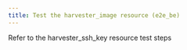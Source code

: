 ```yaml
---
title: Test the harvester_image resource (e2e_be)
---
```

Refer to the harvester_ssh_key resource test steps

